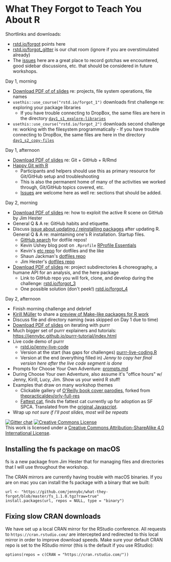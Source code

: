 # What They Forgot to Teach You About R

Shortlinks and downloads:

  * [rstd.io/forgot](https://rstd.io/forgot) points here
  * [rstd.io/forgot_gitter](https://rstd.io/forgot_gitter) is our chat room (ignore if you are overstimulated already)
  * The [issues](https://github.com/jennybc/what-they-forgot/issues) here are a great place to record gotchas we encountered, good sidebar discussions, etc. that should be considered in future workshops.
  
Day 1, morning

  * [Download PDF of of slides](https://github.com/jennybc/what-they-forgot/raw/master/slides/day1_slides1_projects-and-paths.pdf) re: projects, file system operations, file names
  * `usethis::use_course("rstd.io/forgot_1")` downloads first challenge re: exploring your package libraries
    - If you have trouble connecting to DropBox, the same files are here in the directory [`day1_s1_explore-libraries`](day1_s1_explore-libraries)
  *  `usethis::use_course("rstd.io/forgot_2")` downloads second challenge re: working with the filesystem programmatically
    - If you have trouble connecting to DropBox, the same files are here in the directory [`day1_s2_copy-files`](day1_s2_copy-files)

Day 1, afternoon

  * [Download PDF of slides](https://github.com/jennybc/what-they-forgot/raw/master/slides/day1_slides2_git-and-github.pdf) re: Git + GitHub + R/Rmd
  * [Happy Git with R](http://happygitwithr.com)
    - Participants and helpers should use this as primary resource for Git/GitHub setup and troubleshooting
    - This is also the permanent home of many of the activities we worked through, Git/GitHub topics covered, etc.
    - [Issues](https://github.com/jennybc/happy-git-with-r/issues) are welcome here as well re: sections that should be added.
    
Day 2, morning

  * [Download PDF of slides](https://github.com/jennybc/what-they-forgot/raw/master/slides/day2_slides1_github-search.pdf) re: how to exploit the active R scene on GitHub by Jim Hester
  * General Q & A re: GitHub habits and etiquette.
  * Discuss [issue about updating / reinstalling packages](https://github.com/jennybc/what-they-forgot/issues/4) after updating R. General Q & A re: maintaining one's R installation. Startup files.
    - [GitHub search](https://github.com/search?utf8=✓&q=dotfiles&type=) for dotfile repos!
    - Kevin Ushey blog post on `.Rprofile` [RProfile Essentials](http://kevinushey.github.io/blog/2015/02/02/rprofile-essentials/)
    - Kevin's [etc repo](https://github.com/kevinushey/etc) for dotfiles and the like
    - Shaun Jackman's [dotfiles repo](https://github.com/sjackman/dotfiles)
    - Jim Hester's [dotfiles repo](https://github.com/jimhester/dotfiles)
  * [Download PDF of slides](https://github.com/jennybc/what-they-forgot/raw/master/slides/day2_slides2_project-api.pdf) re: project subdirectories & choreography, a humane API for an analysis, and the here package
    - Link to GitHub repo you will fork, clone, and develop during the challenge: [rstd.io/forgot_3](https://rstd.io/forgot_3)
    - One possible solution (don't peek!) [rstd.io/forgot_4](https://rstd.io/forgot_4)
    
Day 2, afternoon

  * Finish morning challenge and debrief
  * [Kirill Müller](https://github.com/krlmlr/) to share a [preview of Make-like packages for R work](https://krlmlr.github.io/drake-pitch/#1)
  * Discuss file and directory naming (was skipped on Day 1 due to time)
  * [Download PDF of slides](https://github.com/jennybc/what-they-forgot/raw/master/slides/day2_slides4_purrr.pdf) on iterating with purrr
  * Much bigger set of purrr explainers and tutorials: <https://jennybc.github.io/purrr-tutorial/index.html>
  * Live code demo of purrr
    - [rstd.io/jenny-live-code](https://rstd.io/jenny-live-code)
    - Version at the start (has gaps for challenges) [purrr-live-coding.R](purrr-live-coding.R)
    - Version at the end (everything filled in) *Jenny to copy her final version here after the live code segment is done*
  * Prompts for Choose Your Own Adventure: [prompts.md](prompts.md)
  * During Choose Your own Adventure, also assume it's "office hours" w/ Jenny, Kirill, Lucy, Jim. Show us your weird R stuff!
  * Examples that draw on many workshop themes
    - Clickable gallery of [O'Reilly book cover parodies](https://github.com/jennybc/orly-full-res#readme), forked from [thepracticaldev/orly-full-res](https://github.com/thepracticaldev/orly-full-res)
    - [Fattest cat](https://github.com/jennybc/fattest-cat), finds the fattest cat currently up for adoption as SF SPCA. Translated from the [original Javascript](https://github.com/lexiross/fattest-cat).
  * Wrap up *not sure if I'll post slides, most will be repeats*

[![Gitter chat](https://badges.gitter.im/what-they-forgot/Lobby.svg)](https://gitter.im/what-they-forgot/Lobby) <a rel="license" href="http://creativecommons.org/licenses/by-sa/4.0/"><img alt="Creative Commons License" style="border-width:0" src="https://i.creativecommons.org/l/by-sa/4.0/88x31.png" /></a><br />This work is licensed under a <a rel="license" href="http://creativecommons.org/licenses/by-sa/4.0/">Creative Commons Attribution-ShareAlike 4.0 International License</a>.


## Installing the fs package on macOS

fs is a new package from Jim Hester that for managing files and
directories that I will use throughout the workshop.

The CRAN mirrors are currently having trouble with macOS binaries. If
you are on mac you can install the fs package with a binary that we
built:

```
url <- "https://github.com/jennybc/what-they-forgot/blob/master/fs_1.1.0.tgz?raw=true"
install.packages(url, repos = NULL, type = "binary")
```


## Fixing slow CRAN downloads

We have set up a local CRAN mirror for the RStudio conference. All
requests to `https://cran.rstudio.com/` are intercepted and redirected
to this local mirror in order to improve download speeds. Make sure
your default CRAN repo is set to the RStudio mirror (this is the
default if you use RStudio):

```
options(repos = c(CRAN = "https://cran.rstudio.com/"))
```
